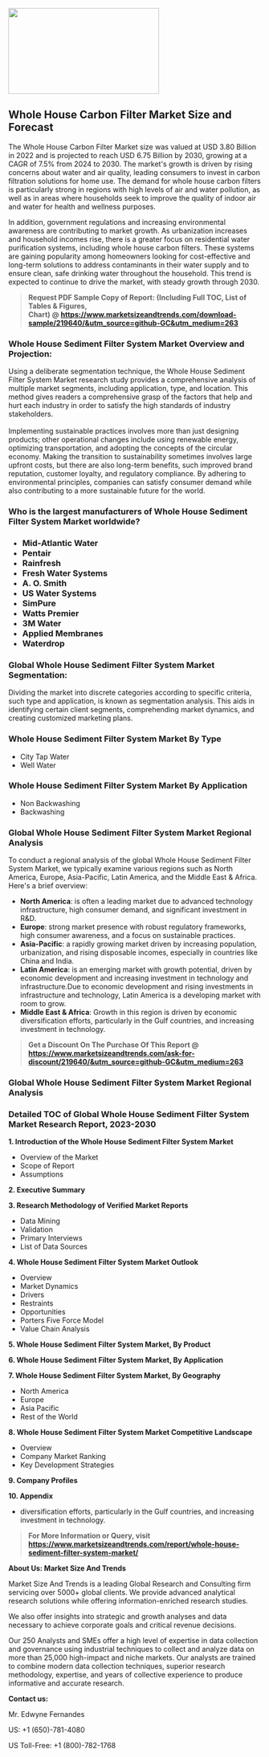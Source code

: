 <p><img class="alignnone size-medium wp-image-20088" src="https://ffe5etoiles.com/wp-content/uploads/2024/12/MST1-300x171.png" alt="" width="300" height="171" /></p><h2>Whole House Carbon Filter Market Size and Forecast</h2><p>The Whole House Carbon Filter Market size was valued at USD 3.80 Billion in 2022 and is projected to reach USD 6.75 Billion by 2030, growing at a CAGR of 7.5% from 2024 to 2030. The market's growth is driven by rising concerns about water and air quality, leading consumers to invest in carbon filtration solutions for home use. The demand for whole house carbon filters is particularly strong in regions with high levels of air and water pollution, as well as in areas where households seek to improve the quality of indoor air and water for health and wellness purposes.</p><p>In addition, government regulations and increasing environmental awareness are contributing to market growth. As urbanization increases and household incomes rise, there is a greater focus on residential water purification systems, including whole house carbon filters. These systems are gaining popularity among homeowners looking for cost-effective and long-term solutions to address contaminants in their water supply and to ensure clean, safe drinking water throughout the household. This trend is expected to continue to drive the market, with steady growth through 2030.</p></p><blockquote id="" class=""><strong>Request PDF Sample Copy of Report: (Including Full TOC, List of Tables &amp; Figures, Chart)&nbsp;@&nbsp;<strong><a href="https://www.marketsizeandtrends.com/download-sample/219640/&utm_source=github-GC&utm_medium=263" target="_blank">https://www.marketsizeandtrends.com/download-sample/219640/&utm_source=github-GC&utm_medium=263</a></strong></strong></blockquote><h3 id="" class="">Whole House Sediment Filter System Market&nbsp;Overview and Projection:</h3><p id="" class="">Using a deliberate segmentation technique, the Whole House Sediment Filter System Market research study provides a comprehensive analysis of multiple market segments, including application, type, and location. This method gives readers a comprehensive grasp of the factors that help and hurt each industry in order to satisfy the high standards of industry stakeholders. <br /> <br />Implementing sustainable practices involves more than just designing products; other operational changes include using renewable energy, optimizing transportation, and adopting the concepts of the circular economy. Making the transition to sustainability sometimes involves large upfront costs, but there are also long-term benefits, such improved brand reputation, customer loyalty, and regulatory compliance. By adhering to environmental principles, companies can satisfy consumer demand while also contributing to a more sustainable future for the world.</p><h3 id="" class="">Who is the largest manufacturers of&nbsp;Whole House Sediment Filter System Market worldwide?</h3><h3 class=""><p><ul><li>Mid-Atlantic Water </li><li> Pentair </li><li> Rainfresh </li><li> Fresh Water Systems </li><li> A. O. Smith </li><li> US Water Systems </li><li> SimPure </li><li> Watts Premier </li><li> 3M Water </li><li> Applied Membranes </li><li> Waterdrop</li></ul></p></h3><h3 id="" class="">Global&nbsp;Whole House Sediment Filter System Market Segmentation:</h3><p id="" class="">Dividing the market into discrete categories according to specific criteria, such type and application, is known as segmentation analysis. This aids in identifying certain client segments, comprehending market dynamics, and creating customized marketing plans.</p><h3 id="" class="">Whole House Sediment Filter System Market&nbsp;By Type</h3><p><p><ul><li>City Tap Water</li><li> Well Water</p></li></ul></p></p><h3 id="" class="">Whole House Sediment Filter System Market&nbsp;By Application</h3><p class=""><p><ul><li>Non Backwashing</li><li> Backwashing</li></ul></p></p><h3 id="" class="">Global Whole House Sediment Filter System Market Regional Analysis</h3><p id="" class="">To conduct a regional analysis of the global Whole House Sediment Filter System Market, we typically examine various regions such as North America, Europe, Asia-Pacific, Latin America, and the Middle East &amp; Africa. Here's a brief overview:</p><ul><li><strong>North America</strong>: is often a leading market due to advanced technology infrastructure, high consumer demand, and significant investment in R&amp;D.</li><li><strong>Europe</strong>: strong market presence with robust regulatory frameworks, high consumer awareness, and a focus on sustainable practices.</li><li><strong>Asia-Pacific</strong>: a rapidly growing market driven by increasing population, urbanization, and rising disposable incomes, especially in countries like China and India.</li><li><strong>Latin America</strong>: is an emerging market with growth potential, driven by economic development and increasing investment in technology and infrastructure.Due to economic development and rising investments in infrastructure and technology, Latin America is a developing market with room to grow.</li><li><strong>Middle East &amp; Africa</strong>: Growth in this region is driven by economic diversification efforts, particularly in the Gulf countries, and increasing investment in technology.</li></ul><blockquote id="" class=""><strong>Get a Discount On The Purchase Of This Report @ <strong><a href="https://www.marketsizeandtrends.com/ask-for-discount/219640/&utm_source=github-GC&utm_medium=263" target="_blank">https://www.marketsizeandtrends.com/ask-for-discount/219640/&utm_source=github-GC&utm_medium=263</a></strong></strong></blockquote><h3 id="" class="">Global Whole House Sediment Filter System Market Regional Analysis</h3><h3 id="" class="">Detailed TOC of Global Whole House Sediment Filter System Market Research Report, 2023-2030</h3><p id="" class=""><strong>1. Introduction of the Whole House Sediment Filter System Market</strong></p><ul><li>Overview of the Market</li><li>Scope of Report</li><li>Assumptions</li></ul><p id="" class=""><strong>2. Executive Summary</strong></p><p id="" class=""><strong>3. Research Methodology of Verified Market Reports</strong></p><ul><li>Data Mining</li><li>Validation</li><li>Primary Interviews</li><li>List of Data Sources</li></ul><p id="" class=""><strong>4. Whole House Sediment Filter System Market Outlook</strong></p><ul><li>Overview</li><li>Market Dynamics</li><li>Drivers</li><li>Restraints</li><li>Opportunities</li><li>Porters Five Force Model</li><li>Value Chain Analysis</li></ul><p id="" class=""><strong>5. Whole House Sediment Filter System Market, By Product</strong></p><p id="" class=""><strong>6. Whole House Sediment Filter System Market, By Application</strong></p><p id="" class=""><strong>7. Whole House Sediment Filter System Market, By Geography</strong></p><ul><li>North America</li><li>Europe</li><li>Asia Pacific</li><li>Rest of the World</li></ul><p id="" class=""><strong>8. Whole House Sediment Filter System Market Competitive Landscape</strong></p><ul><li>Overview</li><li>Company Market Ranking</li><li>Key Development Strategies</li></ul><p id="" class=""><strong>9. Company Profiles</strong></p><p id="" class=""><strong>10. Appendix</strong></p><ul><li>diversification efforts, particularly in the Gulf countries, and increasing investment in technology.</li></ul><blockquote id="" class=""><strong>For More Information or Query, visit <strong><strong><a href="https://www.marketsizeandtrends.com/report/whole-house-sediment-filter-system-market/" target="_blank">https://www.marketsizeandtrends.com/report/whole-house-sediment-filter-system-market/</a></strong></strong></strong></blockquote><p id="" class=""><strong>About Us: Market Size And Trends</strong></p><p id="" class="">Market Size And Trends is a leading Global Research and Consulting firm servicing over 5000+ global clients. We provide advanced analytical research solutions while offering information-enriched research studies.</p><p id="" class="">We also offer insights into strategic and growth analyses and data necessary to achieve corporate goals and critical revenue decisions.</p><p id="" class="">Our 250 Analysts and SMEs offer a high level of expertise in data collection and governance using industrial techniques to collect and analyze data on more than 25,000 high-impact and niche markets. Our analysts are trained to combine modern data collection techniques, superior research methodology, expertise, and years of collective experience to produce informative and accurate research.</p><p id="" class=""><strong>Contact us:</strong></p><p id="" class="">Mr. Edwyne Fernandes</p><p id="" class="">US: +1 (650)-781-4080</p><p id="" class="">US Toll-Free: +1 (800)-782-1768</p>
